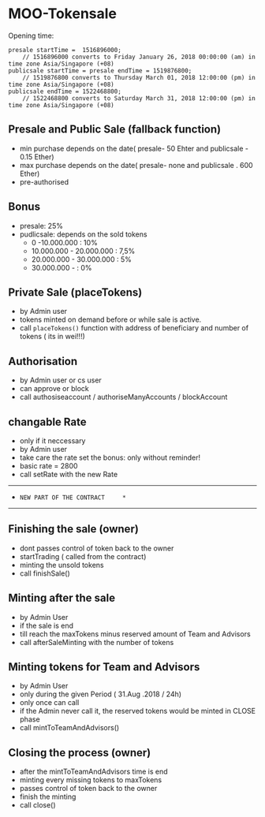 # MOO-Tokensale

Opening time:
 
    presale startTime =  1516896000;
        // 1516896000 converts to Friday January 26, 2018 00:00:00 (am) in time zone Asia/Singapore (+08)
    publicsale startTime = presale endTime = 1519876800;
        // 1519876800 converts to Thursday March 01, 2018 12:00:00 (pm) in time zone Asia/Singapore (+08)
    publicsale endTime = 1522468800; 
        // 1522468800 converts to Saturday March 31, 2018 12:00:00 (pm) in time zone Asia/Singapore (+08)

## Presale and Public Sale (fallback function)

* min purchase depends on the date( presale- 50 Ehter and publicsale - 0.15 Ether)
* max purchase depends on the date( presale- none and publicsale . 600 Ether)
* pre-authorised

## Bonus

* presale: 25%
* pudlicsale: depends on the sold tokens
	- 0 -10.000.000 : 10%
	- 10.000.000 - 20.000.000 : 7,5%
	- 20.000.000 - 30.000.000 : 5%
	- 30.000.000 -            : 0%

## Private Sale (placeTokens)

* by Admin user
* tokens minted on demand before or while sale is active.
* call `placeTokens()` function with address of beneficiary
  and number of tokens ( its in wei!!!)

## Authorisation

* by Admin user or cs user 
* can approve or block
* call authosiseaccount / authoriseManyAccounts / blockAccount

## changable Rate 

* only if it neccessary
* by Admin user
* take care the rate set the bonus: only without reminder!
* basic rate = 2800 
* call setRate with the new Rate

************************************
*     NEW PART OF THE CONTRACT     *
************************************

## Finishing the sale (owner) 

* dont passes control of token back to the owner
* startTrading ( called from the contract)
* minting the unsold tokens 
* call finishSale() 

## Minting after the sale 

* by Admin User
* if the sale is end
* till reach the maxTokens minus reserved amount of Team and Advisors
* call afterSaleMinting with the number of tokens

## Minting tokens for Team and Advisors

* by Admin User
* only during the given Period ( 31.Aug .2018 / 24h)
* only once can call
* if the Admin never call it, the reserved tokens would be minted in CLOSE phase
* call mintToTeamAndAdvisors()

## Closing the process (owner)

* after the mintToTeamAndAdvisors time is end
* minting every missing tokens to maxTokens
* passes control of token back to the owner
* finish the minting
* call close()







